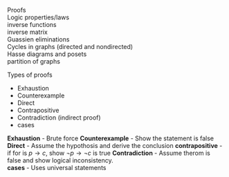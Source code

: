 Proofs  
Logic properties/laws  
inverse functions  
inverse matrix  
Guassien eliminations  
Cycles in graphs (directed and nondirected)  
Hasse diagrams and posets  
partition of graphs  


Types of proofs
- Exhaustion
- Counterexample
- Direct
- Contrapositive
- Contradiction (indirect proof)
- cases

**Exhaustion** - Brute force
**Counterexample** - Show the statement is false
**Direct** - Assume the hypothosis and derive the conclusion
**contrapositive** - if for is $p \rightarrow c$, show $\neg p \rightarrow \neg c$ is true
**Contradiction** - Assume therom is false and show logical inconsistency.  
**cases** - Uses universal statements